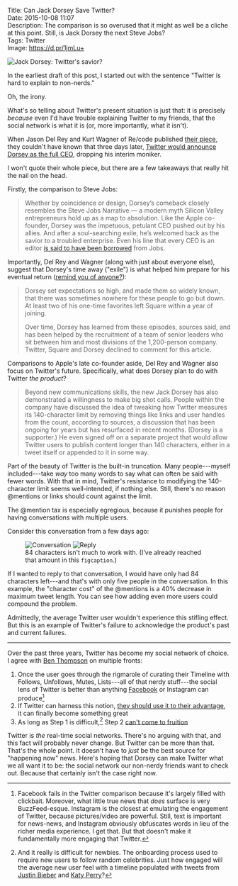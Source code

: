 Title: Can Jack Dorsey Save Twitter?  
Date: 2015-10-08 11:07  
Description: The comparison is so overused that it might as well be a cliche at this point. Still, is Jack Dorsey the next Steve Jobs?  
Tags: Twitter  
Image: https://d.pr/1jmLu+  

![Jack Dorsey: Twitter's savior?](https://d.pr/i/15Oep+ "Jack Dorsey")

In the earliest draft of this post, I started out with the sentence "Twitter is hard to explain to non-nerds."

Oh, the irony.

What's so telling about Twitter's present situation is just that: it is precisely *because* even I'd have trouble explaining Twitter to my friends, that the social network is what it is (or, more importantly, what it isn't).

When Jason Del Rey and Kurt Wagner of Re/code published [their piece][1], they couldn't have known that three days later, [Twitter would announce Dorsey as the full CEO][2], dropping his interim moniker.

I won't quote their whole piece, but there are a few takeaways that really hit the nail on the head.

Firstly, the comparison to Steve Jobs:

> Whether by coincidence or design, Dorsey’s comeback closely resembles the Steve Jobs Narrative — a modern myth Silicon Valley entrepreneurs hold up as a map to absolution. Like the Apple co-founder, Dorsey was the impetuous, petulant CEO pushed out by his allies. And after a soul-searching exile, he’s welcomed back as the savior to a troubled enterprise. Even his line that every CEO is an editor [is said to have been borrowed][3] from Jobs.

Importantly, Del Rey and Wagner (along with just about everyone else), suggest that Dorsey's time away ("exile") is what helped him prepare for his eventual return ([remind you of anyone?][4]):

> Dorsey set expectations so high, and made them so widely known, that there was sometimes nowhere for these people to go but down. At least two of his one-time favorites left Square within a year of joining.
>
> Over time, Dorsey has learned from these episodes, sources said, and has been helped by the recruitment of a team of senior leaders who sit between him and most divisions of the 1,200-person company. Twitter, Square and Dorsey declined to comment for this article.

Comparisons to Apple's late co-founder aside, Del Rey and Wagner also focus on Twitter's future. Specifically, what does Dorsey plan to do with Twitter *the product*?

> Beyond new communications skills, the new Jack Dorsey has also demonstrated a willingness to make big shot calls. People within the company have discussed the idea of tweaking how Twitter measures its 140-character limit by removing things like links and user handles from the count, according to sources, a discussion that has been ongoing for years but has resurfaced in recent months. (Dorsey is a supporter.) He even signed off on a separate project that would allow Twitter users to publish content longer than 140 characters, either in a tweet itself or appended to it in some way.

Part of the beauty of Twitter is the built-in truncation. Many people---myself included---take *way* too many words to say what can often be said with fewer words. With that in mind, Twitter's resistance to modifying the 140-character limit seems well-intended, if nothing else. Still, there's no reason @mentions or links should count against the limit. 

The @mention tax is especially egregious, because it punishes people for having conversations with multiple users.

Consider this conversation from a few days ago:

<figure>
	<img class="screenshot inlineTwo" src="https://d.pr/i/11xqM+" alt="Conversation" title="Conversation">
	<img class="screenshot inlineTwo" src="https://d.pr/i/8LjF+" alt="Reply" title="Reply">
	<figcaption>84 characters isn't much to work with. (I've already reached that amount in this <code>figcaption</code>.)</figcaption>
</figure>

If I wanted to reply to that conversation, I would have only had 84 characters left---and that's with only five people in the conversation. In this example, the "character cost" of the @mentions is a 40% decrease in maximum tweet length. You can see how adding even more users could compound the problem.

Admittedly, the average Twitter user wouldn't experience this stifling effect. But this is an example of Twitter's failure to acknowledge the product's past and current failures.

***

Over the past three years, Twitter has become my social network of choice. I agree with [Ben Thompson][5] on multiple fronts:

1. Once the user goes through the rigmarole of curating their Timeline with Follows, Unfollows, Mutes, Lists---all of that nerdy stuff---the social lens of Twitter is better than anything [Facebook][6] or Instagram can produce[^1]
2. If Twitter can harness this notion, [they should use it to their advantage][7], it can finally become something great
3. As long as Step 1 is difficult,[^2] Step 2 [can't come to fruition][8]

Twitter is *the* real-time social networks. There's no arguing with that, and this fact will probably never change. But Twitter can be more than that. That's the whole point. It doesn't have to *just* be the best source for "happening now" news. Here's hoping that Dorsey can make Twitter what we all want it to be: the social network our non-nerdy friends want to check out. Because that certainly isn't the case right now.

[^1]: Facebook fails in the Twitter comparison because it's largely filled with clickbait. Moreover, what little true news that *does* surface is very BuzzFeed-esque. Instagram is the closest at emulating the engagement of Twitter, because pictures/video are powerful. Still, text is important for news-news, and Instagram obviously obfuscates words in lieu of the richer media experience. I get that. But that doesn't make it fundamentally more engaging that Twitter.
[^2]: And it really is difficult for newbies. The onboarding process used to require new users to follow random celebrities. Just how engaged will the average new user feel with a timeline populated with tweets from [Justin Bieber][a] and [Katy Perry][b]? 

[a]: https://twitter.com/JustinBieber "Jay Beeb's Twitter account"
[b]: https://twitter.com/katyperry "Katy Perry's Twitter account"

[1]: http://recode.net/2015/10/02/why-jack-dorsey-is-ready-to-save-twitter/ "Recode on how Dorsey can save Twitter"
[2]: http://www.nytimes.com/video/multimedia/100000003958874/twitter-makes-jack-dorsey-permanent-ceo.html "Dorsey is officially CEO of Twitter again"
[3]: https://books.google.com/books?id=ygwDHny6vpkC&amp;pg=PT144&amp;lpg=PT144&amp;dq=steve+jobs+ceo+editor+quote&amp;source=bl&amp;ots=SV0M4Wd45N&amp;sig=nbOujKjyf-dRvEpTMnCwgVZDwxA&amp;hl=en&amp;sa=X&amp;ved=0CFQQ6AEwC2oVChMIupyHyZWkyAIVyeeACh3_7Au0#v=onepage&amp;q=steve%20jobs%20ceo%20editor%20quote&amp;f=false "Hatching Twitter excerpt"
[4]: https://en.wikipedia.org/wiki/Steve_Jobs#NeXT_computer "NeXT and Steve Jobs"
[5]: https://stratechery.com/2015/twitters-moment/ "Ben Thompson, on Twitter"
[6]: https://stratechery.com/2015/the-facebook-epoch/ "Ben Thompson, on Facebook"
[7]: https://stratechery.com/2015/twitter-might/ "Ben Thompson, on Twitter, again"
[8]: https://stratechery.com/2014/twitter-market/ "Ben Thompson, on Twitter, yet again"
